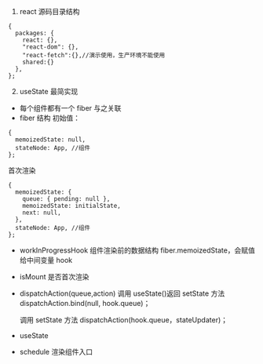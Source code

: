 1. react 源码目录结构

```
{
  packages: {
    react: {},
    "react-dom": {},
    "react-fetch":{},//演示使用，生产环境不能使用
    shared:{}
  },
};
```

2. useState 最简实现

- 每个组件都有一个 fiber 与之关联
- fiber 结构
  初始值：

```
{
  memoizedState: null,
  stateNode: App, //组件
};
```

首次渲染

```
{
  memoizedState: {
    queue: { pending: null },
    memoizedState: initialState,
    next: null,
  },
  stateNode: App, //组件
};
```

- workInProgressHook
  组件渲染前的数据结构 fiber.memoizedState，会赋值给中间变量 hook

- isMount
  是否首次渲染

- dispatchAction(queue,action)
  调用 useState()返回 setState 方法 dispatchAction.bind(null, hook.queue)；

  调用 setState 方法 dispatchAction(hook.queue，stateUpdater)；

- useState
- schedule
  渲染组件入口
